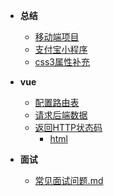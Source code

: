 * **总结**
  * [移动端项目](vue/移动端项目-头条.md)
  * [支付宝小程序](html/项目.md)
  * [css3属性补充](html/css3属性补充.md)
* **vue**
    * [配置路由表](vue/配置路由表.md) 
    * [请求后端数据](vue/请求数据.md)
    * [返回HTTP状态码](vue/返回HTTP状态码.md)
      * [html](01-web入门/html/移动端项目-头条.md)

* **面试**
  * [常见面试问题.md](面试/常见面试问题.md)

